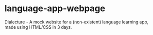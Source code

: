 # language-app-webpage
Dialecture - A mock website for a (non-existent) language learning app, made using HTML/CSS in 3 days. 
